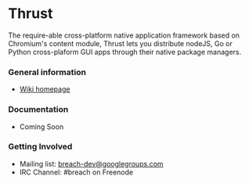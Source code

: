 Thrust
======

The require-able cross-platform native application framework based on Chromium's 
content module, Thrust lets you distribute nodeJS, Go or Python cross-plaform 
GUI apps through their native package managers.

### General information

- [Wiki homepage](https://github.com/breach/thrust/wiki)

### Documentation

- Coming Soon

### Getting Involved

- Mailing list: [breach-dev@googlegroups.com](https://groups.google.com/d/forum/breach-dev)
- IRC Channel: #breach on Freenode

